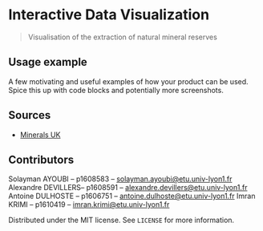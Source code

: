 # Interactive Data Visualization
> Visualisation of the extraction of natural mineral reserves

## Usage example

A few motivating and useful examples of how your product can be used. Spice this up with code blocks and potentially more screenshots.

## Sources

- [Minerals UK](https://www2.bgs.ac.uk/mineralsuk/statistics/wms.cfc?method=searchWMS)

##  Contributors

Solayman AYOUBI – p1608583 – solayman.ayoubi@etu.univ-lyon1.fr
Alexandre DEVILLERS– p1608591 – alexandre.devillers@etu.univ-lyon1.fr
Antoine DULHOSTE – p1606751 – antoine.dulhoste@etu.univ-lyon1.fr
Imran KRIMI – p1610419 – imran.krimi@etu.univ-lyon1.fr

Distributed under the MIT license. See ``LICENSE`` for more information.